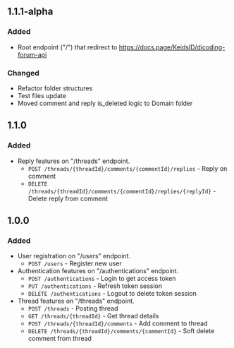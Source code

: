 ## 1.1.1-alpha

### Added

- Root endpoint ("/") that redirect to https://docs.page/KeidsID/dicoding-forum-api

### Changed

- Refactor folder structures
- Test files update
- Moved comment and reply is_deleted logic to Domain folder

## 1.1.0

### Added

- Reply features on "/threads" endpoint.
  - `POST /threads/{threadId}/comments/{commentId}/replies` - Reply on comment
  - `DELETE /threads/{threadId}/comments/{commentId}/replies/{replyId}` - Delete
    reply from comment

## 1.0.0

### Added

- User registration on "/users" endpoint.
  - `POST /users` - Register new user
- Authentication features on "/authentications" endpoint.
  - `POST /authentications` - Login to get access token
  - `PUT /authentications` - Refresh token session
  - `DELETE /authentications` - Logout to delete token session
- Thread features on "/threads" endpoint.
  - `POST /threads` - Posting thread
  - `GET /threads/{threadId}` - Get thread details
  - `POST /threads/{threadId}/comments` - Add comment to thread
  - `DELETE /threads/{threadId}/comments/{commentId}` - Soft delete comment from
    thread
